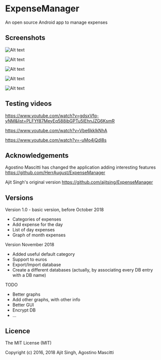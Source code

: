 # ExpenseManager
An open source Android app to manage expenses

## Screenshots

![Alt text](https://github.com/ajitsing/ScreenShots/blob/master/em_new_expense.png)

![Alt text](https://github.com/ajitsing/ScreenShots/blob/master/em_today.png)

![Alt text](https://github.com/ajitsing/ScreenShots/blob/master/em_navigation.png)

![Alt text](https://github.com/ajitsing/ScreenShots/blob/master/em_week.png)

![Alt text](https://github.com/ajitsing/ScreenShots/blob/master/em_month_graph.png)

## Testing videos
https://www.youtube.com/watch?v=gdsxVfq-yNM&list=PLFYf87MeyEq588ibGPTu5lEhnJZG6KsmR

https://www.youtube.com/watch?v=Vbe6kklkNhA

https://www.youtube.com/watch?v=-uMo4jQdl8s

## Acknowledgements
Agostino Mascitti has changed the application adding interesting features
	https://github.com/HerrAugust/ExpenseManager

	
Ajit Singh's original version
	https://github.com/ajitsing/ExpenseManager

## Versions
Version 1.0 - basic version, before October 2018
- Categories of expenses
- Add expense for the day
- List of day expenses
- Graph of month expenses

Version November 2018
- Added useful default category
- Support to euros
- Export/Import database
- Create a different databases (actually, by associating every DB entry with a DB name)

TODO
- Better graphs
- Add other graphs, with other info
- Better GUI
- Encrypt DB
- ...

## Licence

The MIT License (MIT)

Copyright (c) 2016, 2018 Ajit Singh, Agostino Mascitti

